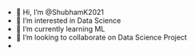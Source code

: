 - 👋 Hi, I’m @ShubhamK2021
- 👀 I’m interested in Data Science
- 🌱 I’m currently learning ML
- 💞️ I’m looking to collaborate on Data Science Project
- 
<!---
ShubhamK2021/ShubhamK2021 is a ✨ special ✨ repository because its `README.md` (this file) appears on your GitHub profile.
You can click the Preview link to take a look at your changes.
--->
